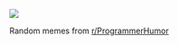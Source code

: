 ![](https://preview.redd.it/p4xjg2rt0iff1.png?width=640&crop=smart&auto=webp&s=0dcaf2635a041287bfef5168fe3a590751076d52)

 Random memes from [r/ProgrammerHumor](https://www.reddit.com/r/ProgrammerHumor/)
